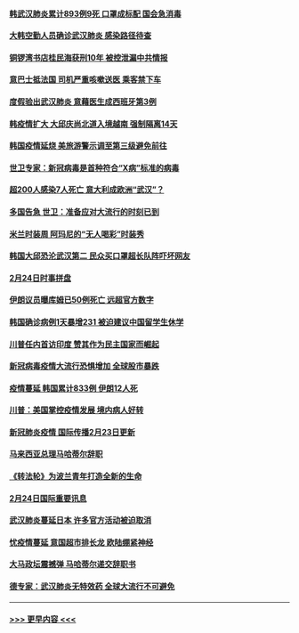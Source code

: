 #### [韩武汉肺炎累计893例9死 口罩成标配 国会急消毒](../pages/prog202/a102784917.md?t=02251602) 
#### [大韩空勤人员确诊武汉肺炎 感染路径待查](../pages/prog202/a102785145.md?t=02251602) 
#### [铜锣湾书店桂民海获刑10年 被控泄漏中共情报](../pages/prog202/a102785088.md?t=02251602) 
#### [意巴士抵法国 司机严重咳嗽送医 乘客禁下车](../pages/prog202/a102785016.md?t=02251602) 
#### [度假验出武汉肺炎 意藉医生成西班牙第3例](../pages/prog202/a102785005.md?t=02251602) 
#### [韩疫情扩大 大邱庆尚北道入境越南 强制隔离14天](../pages/prog202/a102784992.md?t=02251602) 
#### [韩国疫情延烧 美旅游警示调至第三级避免前往](../pages/prog202/a102784949.md?t=02251602) 
#### [世卫专家：新冠病毒是首种符合“X病”标准的病毒](../pages/prog202/a102784702.md?t=02251602) 
#### [超200人感染7人死亡 意大利成欧洲“武汉”？](../pages/prog202/a102784822.md?t=02251602) 
#### [多国告急 世卫：准备应对大流行的时刻已到](../pages/prog202/a102784810.md?t=02251602) 
#### [米兰时装周 阿玛尼的“无人喝彩”时装秀](../pages/prog202/a102784750.md?t=02251602) 
#### [韩国大邱恐沦武汉第二 民众买口罩超长队阵吓坏网友](../pages/prog202/a102784714.md?t=02251602) 
#### [2月24日时事拼盘](../pages/prog202/a102784745.md?t=02251602) 
#### [伊朗议员曝库姆已50例死亡 远超官方数字](../pages/prog202/a102784656.md?t=02251602) 
#### [韩国确诊病例1天暴增231 被迫建议中国留学生休学](../pages/prog202/a102784629.md?t=02251602) 
#### [川普任内首访印度 赞其作为民主国家而崛起](../pages/prog202/a102784631.md?t=02251602) 
#### [新冠病毒疫情大流行恐惧增加 全球股市暴跌](../pages/prog202/a102784603.md?t=02251602) 
#### [疫情蔓延 韩国累计833例 伊朗12人死](../pages/prog202/a102784616.md?t=02251602) 
#### [川普：美国掌控疫情发展 境内病人好转](../pages/prog202/a102784609.md?t=02251602) 
#### [新冠肺炎疫情 国际传播2月23日更新](../pages/prog202/a102784438.md?t=02251602) 
#### [马来西亚总理马哈蒂尔辞职](../pages/prog202/a102784436.md?t=02251602) 
#### [《转法轮》为波兰青年打造全新的生命](../pages/prog202/a102784409.md?t=02251602) 
#### [2月24日国际重要讯息](../pages/prog202/a102784367.md?t=02251602) 
#### [武汉肺炎蔓延日本  许多官方活动被迫取消](../pages/prog202/a102784375.md?t=02251602) 
#### [忧疫情蔓延 意国超市排长龙 欧陆绷紧神经](../pages/prog202/a102784283.md?t=02251602) 
#### [大马政坛震撼弹 马哈蒂尔递交辞职书](../pages/prog202/a102784261.md?t=02251602) 
#### [德专家：武汉肺炎无特效药 全球大流行不可避免](../pages/prog202/a102784212.md?t=02251602) 

----
#### [ >>> 更早内容 <<< ](../indexes/prog202-earlier.md)
